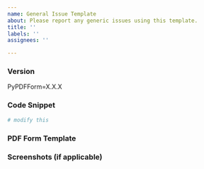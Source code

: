 ```yaml
---
name: General Issue Template
about: Please report any generic issues using this template.
title: ''
labels: ''
assignees: ''

---
```


### Version

<!-- Replace X.X.X with the corresponding PyPDFForm version. -->
PyPDFForm=X.X.X

### Code Snippet

<!-- Please provide a code snippet related to the issue. -->
```python
# modify this
```

### PDF Form Template

<!-- Please attach the PDF form template used in the above snippet. -->

### Screenshots (if applicable)

<!-- Attach any screenshots that can help visualize the issue. -->
